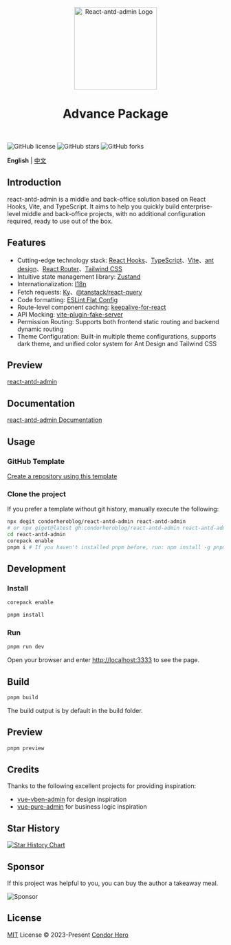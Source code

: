 <div align="center">
	<a href="https://github.com/condorheroblog/react-antd-admin/">
		<img alt="React-antd-admin Logo" width="192" src="https://github.com/user-attachments/assets/1de76309-4cf5-4e34-a32f-92c361bace2a">
	</a>
	<br />
	<h1>Advance Package</h1>
	<br />
</div>

![GitHub license](https://img.shields.io/github/license/condorheroblog/react-antd-admin?style=flat)
![GitHub stars](https://img.shields.io/github/stars/condorheroblog/react-antd-admin?color=fa6470&style=flat)
![GitHub forks](https://img.shields.io/github/forks/condorheroblog/react-antd-admin?style=flat)

**English** | [中文](./README.zh-CN.md)

## Introduction

react-antd-admin is a middle and back-office solution based on React Hooks, Vite, and TypeScript. It aims to help you quickly build enterprise-level middle and back-office projects, with no additional configuration required, ready to use out of the box.

## Features

- Cutting-edge technology stack: [React Hooks](https://react.dev/)、[TypeScript](https://www.typescriptlang.org/)、[Vite](https://vitejs.dev/)、[ant design](https://ant.design/)、[React Router](https://reactrouter.com/)、[Tailwind CSS](https://tailwindcss.com/docs/installation)
- Intuitive state management library: [Zustand](https://zustand-demo.pmnd.rs/)
- Internationalization: [I18n](https://react.i18next.com/)
- Fetch requests: [Ky](https://github.com/sindresorhus/ky)、[@tanstack/react-query](https://tanstack.com/query/latest/docs/framework/react/overview)
- Code formatting: [ESLint Flat Config](https://eslint.org/docs/latest/use/configure/configuration-files-new/)
- Route-level component caching: [keepalive-for-react](https://github.com/irychen/keepalive-for-react)
- API Mocking: [vite-plugin-fake-server](https://github.com/condorheroblog/vite-plugin-fake-server)
- Permission Routing: Supports both frontend static routing and backend dynamic routing
- Theme Configuration: Built-in multiple theme configurations, supports dark theme, and unified color system for Ant Design and Tailwind CSS

## Preview

[react-antd-admin](https://condorheroblog.github.io/react-antd-admin/)

## Documentation

[react-antd-admin Documentation](https://condorheroblog.github.io/react-antd-admin/docs/)

## Usage

### GitHub Template

[Create a repository using this template](https://github.com/new?template_name=react-antd-admin&template_owner=condorheroblog)

### Clone the project

If you prefer a template without git history, manually execute the following:

```bash
npx degit condorheroblog/react-antd-admin react-antd-admin
# or npx giget@latest gh:condorheroblog/react-antd-admin react-antd-admin
cd react-antd-admin
corepack enable
pnpm i # If you haven't installed pnpm before, run: npm install -g pnpm
```

## Development

### Install

```bash
corepack enable

pnpm install
```

### Run

```bash
pnpm run dev
```

Open your browser and enter [http://localhost:3333](http://localhost:3333) to see the page.

## Build

```bash
pnpm build
```

The build output is by default in the build folder.

## Preview

```bash
pnpm preview
```

## Credits

Thanks to the following excellent projects for providing inspiration:

- [vue-vben-admin](https://github.com/vbenjs/vue-vben-admin)  for design inspiration
- [vue-pure-admin](https://github.com/pure-admin/vue-pure-admin) for business logic inspiration

## Star History

[![Star History Chart](https://api.star-history.com/svg?repos=condorheroblog/react-antd-admin&type=Date)](https://star-history.com/#condorheroblog/react-antd-admin&Date)

## Sponsor

If this project was helpful to you, you can buy the author a takeaway meal.

![Sponsor](https://camo.githubusercontent.com/b61a54a08ff3a1392f191016d6c0d7537559bb4fa19ae1d27fadfd1de5796289/68747470733a2f2f636f6e646f726865726f626c6f672e6769746875622e696f2f72656163742d616e74642d61646d696e2f646f63732f73706f6e736f722e706e67)


## License

[MIT](https://github.com/condorheroblog/react-antd-admin/blob/main/LICENSE) License © 2023-Present [Condor Hero](https://github.com/condorheroblog)
